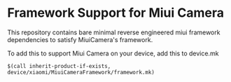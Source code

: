 # Framework Support for Miui Camera

This repository contains bare minimal reverse engineered miui framework dependencies to satisfy MiuiCamera's framework.

To add this to support Miui Camera on your device, add this to device.mk

```
$(call inherit-product-if-exists, device/xiaomi/MiuiCameraFramework/framework.mk)
```

